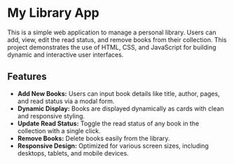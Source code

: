 # My Library App

This is a simple web application to manage a personal library. Users can add, view, edit the read status, and remove books from their collection. This project demonstrates the use of HTML, CSS, and JavaScript for building dynamic and interactive user interfaces.

## Features

- **Add New Books:** Users can input book details like title, author, pages, and read status via a modal form.
- **Dynamic Display:** Books are displayed dynamically as cards with clean and responsive styling.
- **Update Read Status:** Toggle the read status of any book in the collection with a single click.
- **Remove Books:** Delete books easily from the library.
- **Responsive Design:** Optimized for various screen sizes, including desktops, tablets, and mobile devices.



